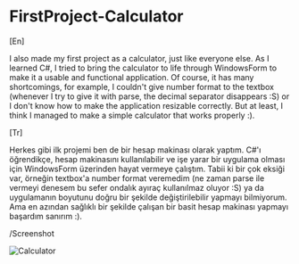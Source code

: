 # FirstProject-Calculator
[En]

I also made my first project as a calculator, just like everyone else. 
As I learned C#, I tried to bring the calculator to life through WindowsForm to make it a usable and functional application. Of course, it has many shortcomings, for example, I couldn't give number format to the textbox (whenever I try to give it with parse, the decimal separator disappears :S) or I don't know how to make the application resizable correctly. 
But at least, I think I managed to make a simple calculator that works properly :).

[Tr]

Herkes gibi ilk projemi ben de bir hesap makinası olarak yaptım. 
C#'ı öğrendikçe, hesap makinasını kullanılabilir ve işe yarar bir uygulama olması için WindowsForm üzerinden hayat vermeye çalıştım. Tabii ki bir çok eksiği var, örneğin textbox'a number format veremedim (ne zaman parse ile vermeyi denesem bu sefer ondalık ayıraç kullanılmaz oluyor :S) ya da uygulamanın boyutunu doğru bir şekilde değiştirilebilir yapmayı bilmiyorum. Ama en azından sağlıklı bir şekilde çalışan bir basit hesap makinası yapmayı başardım sanırım :).

/Screenshot

![Calculator](https://user-images.githubusercontent.com/129261873/228528338-84785a0d-4bce-4461-9544-ca91a83ee48d.png)
